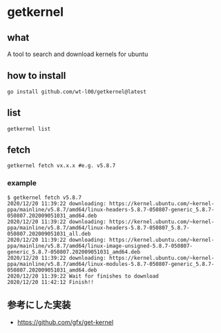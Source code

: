 # getkernel

## what

A tool to search and download kernels for ubuntu


## how to install

``` 
go install github.com/wt-l00/getkernel@latest
```

## list

```
getkernel list
```

## fetch

```
getkernel fetch vx.x.x #e.g. v5.8.7
```

### example

```
$ getkernel fetch v5.8.7
2020/12/20 11:39:22 downloading: https://kernel.ubuntu.com/~kernel-ppa/mainline/v5.8.7/amd64/linux-headers-5.8.7-050807-generic_5.8.7-050807.202009051031_amd64.deb
2020/12/20 11:39:22 downloading: https://kernel.ubuntu.com/~kernel-ppa/mainline/v5.8.7/amd64/linux-headers-5.8.7-050807_5.8.7-050807.202009051031_all.deb
2020/12/20 11:39:22 downloading: https://kernel.ubuntu.com/~kernel-ppa/mainline/v5.8.7/amd64/linux-image-unsigned-5.8.7-050807-generic_5.8.7-050807.202009051031_amd64.deb
2020/12/20 11:39:22 downloading: https://kernel.ubuntu.com/~kernel-ppa/mainline/v5.8.7/amd64/linux-modules-5.8.7-050807-generic_5.8.7-050807.202009051031_amd64.deb
2020/12/20 11:39:22 Wait for finishes to download
2020/12/20 11:42:12 Finish!!
```

## 参考にした実装

* https://github.com/gfx/get-kernel


